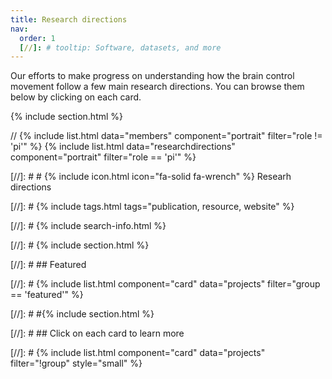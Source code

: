 ```yaml
---
title: Research directions
nav:
  order: 1
  [//]: # tooltip: Software, datasets, and more
---
```


Our efforts to make progress on understanding how the brain control movement follow a few main research directions. You can browse them below by clicking on each card.

{% include section.html %}

// {% include list.html data="members" component="portrait" filter="role != 'pi'" %}
{% include list.html data="researchdirections" component="portrait" filter="role == 'pi'" %}

[//]: # # {% include icon.html icon="fa-solid fa-wrench" %} Researh directions

[//]: # {% include tags.html tags="publication, resource, website" %}

[//]: # {% include search-info.html %}

[//]: # {% include section.html %}

[//]: # ## Featured

[//]: # {% include list.html component="card" data="projects" filter="group == 'featured'" %}

[//]: # #{% include section.html %}

[//]: # ## Click on each card to learn more

[//]: # {% include list.html component="card" data="projects" filter="!group" style="small" %}
